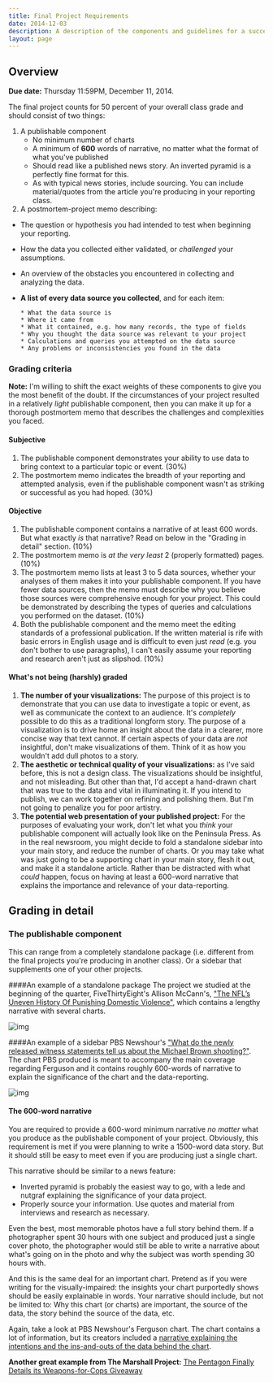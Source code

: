 ```yaml
---
title: Final Project Requirements
date: 2014-12-03
description: A description of the components and guidelines for a successful data journalism final project
layout: page
---
```


## Overview

__Due date:__ Thursday 11:59PM, December 11, 2014.

The final project counts for 50 percent of your overall class grade and should consist of two things: 

1. A publishable component
   - No minimum number of charts
   - A minimum of __600__ words of narrative, no matter what the format of what you've published
   - Should read like a published news story. An inverted pyramid is a perfectly fine format for this.
   - As with typical news stories, include sourcing. You can include material/quotes from the article you're producing in your reporting class.
2. A postmortem-project memo describing:
  - The question or hypothesis you had intended to test when beginning your reporting.
  - How the data you collected either validated, or _challenged_ your assumptions.
  - An overview of the obstacles you encountered in collecting and analyzing the data.
  - __A list of every data source you collected__, and for each item:
    
        * What the data source is
        * Where it came from
        * What it contained, e.g. how many records, the type of fields
        * Why you thought the data source was relevant to your project
        * Calculations and queries you attempted on the data source
        * Any problems or inconsistencies you found in the data
    

### Grading criteria

__Note:__ I'm willing to shift the exact weights of these components to give you the most benefit of the doubt. If the circumstances of your project resulted in a relatively _light_ publishable component, then you can make it up for a thorough postmortem memo that describes the challenges and complexities you faced.

#### Subjective

1. The publishable component demonstrates your ability to use data to bring context to a particular topic or event. (30%)
2. The postmortem memo indicates the breadth of your reporting and attempted analysis, even if the publishable component wasn't as striking or successful as you had hoped. (30%)

#### Objective
1. The publishable component contains a narrative of at least 600 words. But what exactly _is_ that narrative? Read on below in the "Grading in detail" section. (10%)
2. The postmortem memo is _at the very least_ 2 (properly formatted) pages. (10%)
3. The postmortem memo lists at least 3 to 5 data sources, whether your analyses of them makes it into your publishable component. If you have fewer data sources, then the memo must describe why you believe those sources were comprehensive enough for your project. This could be demonstrated by describing the types of queries and calculations you performed on the dataset. (10%)
4. Both the publishable component and the memo meet the editing standards of a professional publication. If the written material is rife with basic errors in English usage and is difficult to even just _read_ (e.g. you don't bother to use paragraphs), I can't easily assume your reporting and research aren't just as slipshod. (10%)


#### What's not being (harshly) graded

1. __The number of your visualizations:__ The purpose of this project is to demonstrate that you can use data to investigate a topic or event, as well as communicate the context to an audience. It's _completely_ possible to do this as a traditional longform story. The purpose of a visualization is to drive home an insight about the data in a clearer, more concise way that text cannot. If certain aspects of your data are _not_ insightful, don't make visualizations of them. Think of it as how you wouldn't add dull photos to a story.
2. __The aesthetic or technical quality of your visualizations:__ as I've said before, this is not a design class. The visualizations should be insightful, and not misleading. But other than that, I'd accept a hand-drawn chart that was true to the data and vital in illuminating it. If you intend to publish, we can work together on refining and polishing them. But I'm not going to penalize you for poor artistry.
3. __The potential web presentation of your published project:__ For the purposes of evaluating your work, don't let what you _think_ your publishable component will actually look like on the Peninsula Press. As in the real newsroom, you might decide to fold a standalone sidebar into your main story, and reduce the number of charts. Or you may take what was just going to be a supporting chart in your main story, flesh it out, and make it a standalone article. Rather than be distracted with what _could_ happen, focus on having at least a 600-word narrative that explains the importance and relevance of your data-reporting.



## Grading in detail


### The publishable component

This can range from a completely standalone package (i.e. different from the final projects you're producing in another class). Or a sidebar that supplements one of your other projects.

####An example of a standalone package
The project we studied at the beginning of the quarter, FiveThirtyEight's Allison McCann's, ["The NFL’s Uneven History Of Punishing Domestic Violence"](http://fivethirtyeight.com/features/nfl-domestic-violence-policy-suspensions/), which contains a lengthy narrative with several charts.

![img](/files/pages/final-project/mcann-nfl.png)

####An example of a sidebar
PBS Newshour's ["What do the newly released witness statements tell us about the Michael Brown shooting?"](http://www.pbs.org/newshour/updates/newly-released-witness-testimony-tell-us-michael-brown-shooting/). The chart PBS produced is meant to accompany the main coverage regarding Ferguson and it contains roughly 600-words of narrative to explain the significance of the chart and the data-reporting.

![img](/files/pages/final-project/ferguson-chart.png)


#### The 600-word narrative

You are required to provide a 600-word minimum narrative _no matter_ what you produce as the publishable component of your project. Obviously, this requirement is met if you were planning to write a 1500-word data story. But it should still be easy to meet even if you are producing just a single chart.

This narrative should be similar to a news feature:

- Inverted pyramid is probably the easiest way to go, with a lede and nutgraf explaining the significance of your data project.
- Properly source your information. Use quotes and material from interviews and research as necessary.

Even the best, most memorable photos have a full story behind them. If a photographer spent 30 hours with one subject and produced just a single cover photo, the photographer would still be able to write a narrative about what's going on in the photo and why the subject was worth spending 30 hours with. 

And this is the same deal for an important chart. Pretend as if you were writing for the visually-impaired: the insights your chart purportedly shows should be easily explainable in words. Your narrative should include, but not be limited to: Why this chart (or charts) are important, the source of the data, the story behind the source of the data, etc.

Again, take a look at PBS Newshour's Ferguson chart. The chart contains a lot of information, but its creators included a [narrative explaining the intentions and the ins-and-outs of the data behind the chart](http://www.pbs.org/newshour/updates/newly-released-witness-testimony-tell-us-michael-brown-shooting/).

__Another great example from The Marshall Project:__ [The Pentagon Finally Details its Weapons-for-Cops Giveaway](https://www.themarshallproject.org/2014/12/03/the-pentagon-finally-details-its-weapons-for-cops-giveaway?utm_medium=homepage&utm_campaign=site-placement&utm_source=featured-block&utm_content=3-112)
